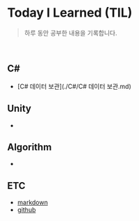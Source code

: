 # Today I Learned (TIL)
> 하루 동안 공부한 내용을 기록합니다.  
<br/>  

## C#  
-  [C# 데이터 보관](./C#/C# 데이터 보관.md)
## Unity
-
## Algorithm
-
## ETC
- [markdown](./ETC/markdown.md)
- [github](./ETC/github.md)